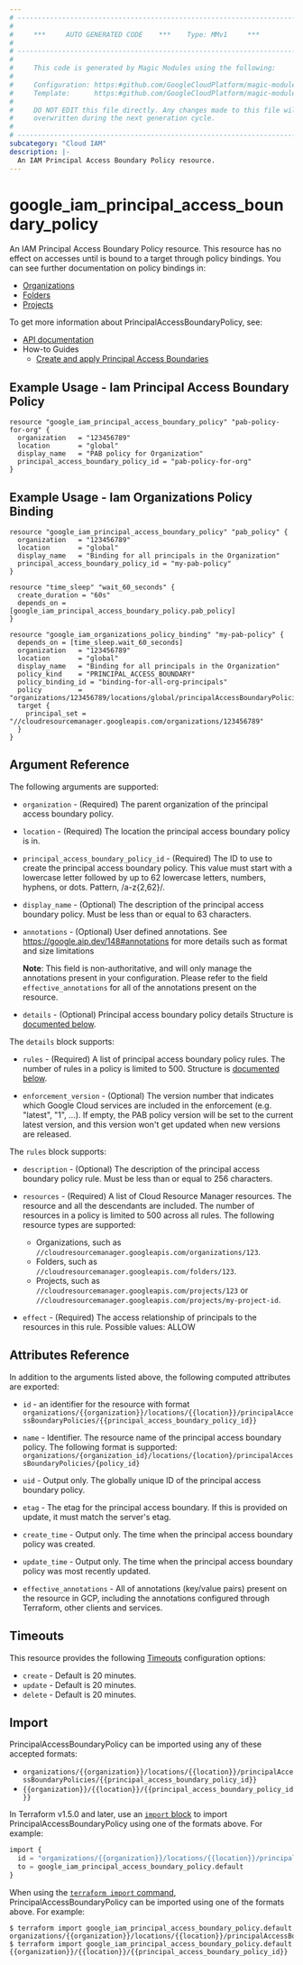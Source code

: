 ```yaml
---
# ----------------------------------------------------------------------------
#
#     ***     AUTO GENERATED CODE    ***    Type: MMv1     ***
#
# ----------------------------------------------------------------------------
#
#     This code is generated by Magic Modules using the following:
#
#     Configuration: https:#github.com/GoogleCloudPlatform/magic-modules/tree/main/mmv1/products/iam3/PrincipalAccessBoundaryPolicy.yaml
#     Template:      https:#github.com/GoogleCloudPlatform/magic-modules/tree/main/mmv1/templates/terraform/resource.html.markdown.tmpl
#
#     DO NOT EDIT this file directly. Any changes made to this file will be
#     overwritten during the next generation cycle.
#
# ----------------------------------------------------------------------------
subcategory: "Cloud IAM"
description: |-
  An IAM Principal Access Boundary Policy resource.
---
```


# google_iam_principal_access_boundary_policy

An IAM Principal Access Boundary Policy resource. This resource has no effect on accesses until is bound to a target through policy bindings.
You can see further documentation on policy bindings in:
  - [Organizations](/providers/hashicorp/google/latest/docs/resources/iam_organizations_policy_binding)
  - [Folders](/providers/hashicorp/google/latest/docs/resources/iam_folders_policy_binding)
  - [Projects](/providers/hashicorp/google/latest/docs/resources/iam_projects_policy_binding)


To get more information about PrincipalAccessBoundaryPolicy, see:

* [API documentation](https://cloud.google.com/iam/docs/reference/rest/v3/organizations.locations.principalAccessBoundaryPolicies)
* How-to Guides
    * [Create and apply Principal Access Boundaries](https://cloud.google.com/iam/docs/principal-access-boundary-policies-create)

## Example Usage - Iam Principal Access Boundary Policy


```hcl
resource "google_iam_principal_access_boundary_policy" "pab-policy-for-org" {
  organization   = "123456789"
  location       = "global"
  display_name   = "PAB policy for Organization"
  principal_access_boundary_policy_id = "pab-policy-for-org"
}
```
## Example Usage - Iam Organizations Policy Binding


```hcl
resource "google_iam_principal_access_boundary_policy" "pab_policy" {
  organization   = "123456789"
  location       = "global"
  display_name   = "Binding for all principals in the Organization"
  principal_access_boundary_policy_id = "my-pab-policy"
}

resource "time_sleep" "wait_60_seconds" {
  create_duration = "60s"
  depends_on = [google_iam_principal_access_boundary_policy.pab_policy]
}

resource "google_iam_organizations_policy_binding" "my-pab-policy" {
  depends_on = [time_sleep.wait_60_seconds]
  organization   = "123456789"
  location       = "global"
  display_name   = "Binding for all principals in the Organization"
  policy_kind    = "PRINCIPAL_ACCESS_BOUNDARY"
  policy_binding_id = "binding-for-all-org-principals"
  policy         = "organizations/123456789/locations/global/principalAccessBoundaryPolicies/${google_iam_principal_access_boundary_policy.pab_policy.principal_access_boundary_policy_id}"
  target {
    principal_set = "//cloudresourcemanager.googleapis.com/organizations/123456789"
  }
}
```

## Argument Reference

The following arguments are supported:


* `organization` -
  (Required)
  The parent organization of the principal access boundary policy.

* `location` -
  (Required)
  The location the principal access boundary policy is in.

* `principal_access_boundary_policy_id` -
  (Required)
  The ID to use to create the principal access boundary policy.
  This value must start with a lowercase letter followed by up to 62 lowercase letters, numbers, hyphens, or dots. Pattern, /a-z{2,62}/.


* `display_name` -
  (Optional)
  The description of the principal access boundary policy. Must be less than or equal to 63 characters.

* `annotations` -
  (Optional)
  User defined annotations. See https://google.aip.dev/148#annotations
  for more details such as format and size limitations

  **Note**: This field is non-authoritative, and will only manage the annotations present in your configuration.
  Please refer to the field `effective_annotations` for all of the annotations present on the resource.

* `details` -
  (Optional)
  Principal access boundary policy details
  Structure is [documented below](#nested_details).



<a name="nested_details"></a>The `details` block supports:

* `rules` -
  (Required)
  A list of principal access boundary policy rules. The number of rules in a policy is limited to 500.
  Structure is [documented below](#nested_details_rules).

* `enforcement_version` -
  (Optional)
  The version number that indicates which Google Cloud services
  are included in the enforcement (e.g. \"latest\", \"1\", ...). If empty, the
  PAB policy version will be set to the current latest version, and this version
  won't get updated when new versions are released.


<a name="nested_details_rules"></a>The `rules` block supports:

* `description` -
  (Optional)
  The description of the principal access boundary policy rule. Must be less than or equal to 256 characters.

* `resources` -
  (Required)
  A list of Cloud Resource Manager resources. The resource
  and all the descendants are included. The number of resources in a policy
  is limited to 500 across all rules.
  The following resource types are supported:
  * Organizations, such as `//cloudresourcemanager.googleapis.com/organizations/123`.
  * Folders, such as `//cloudresourcemanager.googleapis.com/folders/123`.
  * Projects, such as `//cloudresourcemanager.googleapis.com/projects/123`
  or `//cloudresourcemanager.googleapis.com/projects/my-project-id`.

* `effect` -
  (Required)
  The access relationship of principals to the resources in this rule.
  Possible values: ALLOW

## Attributes Reference

In addition to the arguments listed above, the following computed attributes are exported:

* `id` - an identifier for the resource with format `organizations/{{organization}}/locations/{{location}}/principalAccessBoundaryPolicies/{{principal_access_boundary_policy_id}}`

* `name` -
  Identifier. The resource name of the principal access boundary policy.  The following format is supported:
   `organizations/{organization_id}/locations/{location}/principalAccessBoundaryPolicies/{policy_id}`

* `uid` -
  Output only. The globally unique ID of the principal access boundary policy.

* `etag` -
  The etag for the principal access boundary. If this is provided on update, it must match the server's etag.

* `create_time` -
  Output only. The time when the principal access boundary policy was created.

* `update_time` -
  Output only. The time when the principal access boundary policy was most recently updated.

* `effective_annotations` -
  All of annotations (key/value pairs) present on the resource in GCP, including the annotations configured through Terraform, other clients and services.


## Timeouts

This resource provides the following
[Timeouts](https://developer.hashicorp.com/terraform/plugin/sdkv2/resources/retries-and-customizable-timeouts) configuration options:

- `create` - Default is 20 minutes.
- `update` - Default is 20 minutes.
- `delete` - Default is 20 minutes.

## Import


PrincipalAccessBoundaryPolicy can be imported using any of these accepted formats:

* `organizations/{{organization}}/locations/{{location}}/principalAccessBoundaryPolicies/{{principal_access_boundary_policy_id}}`
* `{{organization}}/{{location}}/{{principal_access_boundary_policy_id}}`


In Terraform v1.5.0 and later, use an [`import` block](https://developer.hashicorp.com/terraform/language/import) to import PrincipalAccessBoundaryPolicy using one of the formats above. For example:

```tf
import {
  id = "organizations/{{organization}}/locations/{{location}}/principalAccessBoundaryPolicies/{{principal_access_boundary_policy_id}}"
  to = google_iam_principal_access_boundary_policy.default
}
```

When using the [`terraform import` command](https://developer.hashicorp.com/terraform/cli/commands/import), PrincipalAccessBoundaryPolicy can be imported using one of the formats above. For example:

```
$ terraform import google_iam_principal_access_boundary_policy.default organizations/{{organization}}/locations/{{location}}/principalAccessBoundaryPolicies/{{principal_access_boundary_policy_id}}
$ terraform import google_iam_principal_access_boundary_policy.default {{organization}}/{{location}}/{{principal_access_boundary_policy_id}}
```

